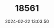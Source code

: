 ---
title: "18561"
category: "Pseudomys delicatulus"
draft: false
date: 2024-02-22 13:03:50
languages:
  English: ["Little Native Mouse", "Delicate Mouse"]
  Australian languages: ["Molinipi"]
---
